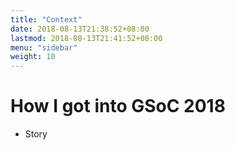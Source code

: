 ```yaml
---
title: "Context"
date: 2018-08-13T21:38:52+08:00
lastmod: 2018-08-13T21:41:52+08:00
menu: "sidebar"
weight: 10
---
```


# How I got into GSoC 2018

- Story
